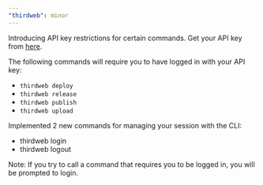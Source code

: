 ```yaml
---
"thirdweb": minor
---
```


Introducing API key restrictions for certain commands. Get your API key from [here](https://thirdweb.com/settings/api-keys).

The following commands will require you to have logged in with your API key:

- `thirdweb deploy`
- `thirdweb release`
- `thirdweb publish`
- `thirdweb upload`

Implemented 2 new commands for managing your session with the CLI:

- thirdweb login
- thirdweb logout

Note: If you try to call a command that requires you to be logged in, you will be prompted to login.
